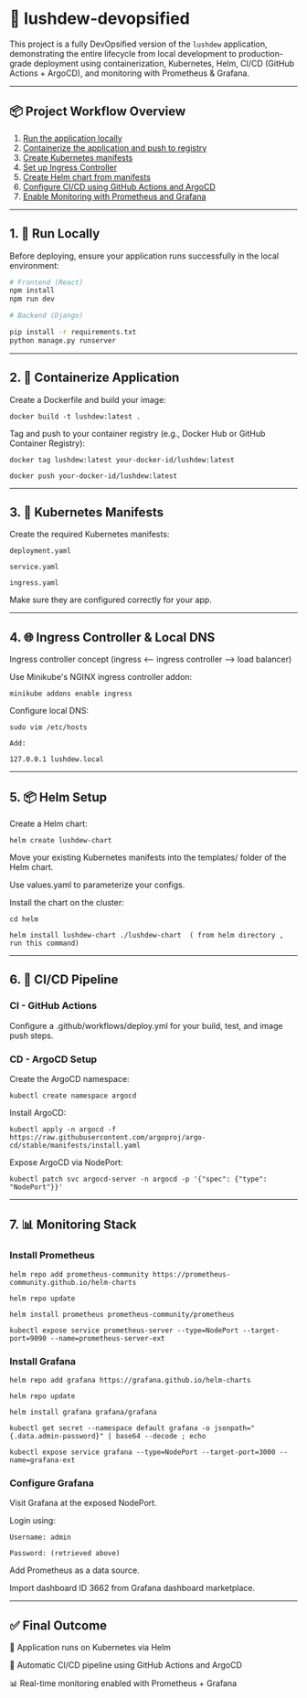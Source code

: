 # 🌿 lushdew-devopsified

This project is a fully DevOpsified version of the `lushdew` application, demonstrating the entire lifecycle from local development to production-grade deployment using containerization, Kubernetes, Helm, CI/CD (GitHub Actions + ArgoCD), and monitoring with Prometheus & Grafana.

---

## 📦 Project Workflow Overview

1. [Run the application locally](#1-run-locally)
2. [Containerize the application and push to registry](#2-containerize-application)
3. [Create Kubernetes manifests](#3-kubernetes-manifests)
4. [Set up Ingress Controller](#4-ingress-controller)
5. [Create Helm chart from manifests](#5-helm-setup)
6. [Configure CI/CD using GitHub Actions and ArgoCD](#6-cicd-pipeline)
7. [Enable Monitoring with Prometheus and Grafana](#7-monitoring-stack)

---

## 1. 🚀 Run Locally

Before deploying, ensure your application runs successfully in the local environment:

```bash
# Frontend (React)
npm install
npm run dev
```

```bash
# Backend (Django)

pip install -r requirements.txt
python manage.py runserver

```

---

## 2. 🐳 Containerize Application

Create a Dockerfile and build your image:

    docker build -t lushdew:latest .

Tag and push to your container registry (e.g., Docker Hub or GitHub Container Registry):

    docker tag lushdew:latest your-docker-id/lushdew:latest
    
    docker push your-docker-id/lushdew:latest

---

## 3. 📁 Kubernetes Manifests

Create the required Kubernetes manifests:

    deployment.yaml

    service.yaml

    ingress.yaml

Make sure they are configured correctly for your app.

---

## 4. 🌐 Ingress Controller & Local DNS

Ingress controller concept   (ingress <-- ingress controller  --> load balancer)

Use Minikube's NGINX ingress controller addon:

    minikube addons enable ingress

Configure local DNS:

    sudo vim /etc/hosts

    Add:
    
    127.0.0.1 lushdew.local

---

## 5. 📦 Helm Setup

Create a Helm chart:

    helm create lushdew-chart

Move your existing Kubernetes manifests into the templates/ folder of the Helm chart.

Use values.yaml to parameterize your configs.

Install the chart on the cluster:

    cd helm
    
    helm install lushdew-chart ./lushdew-chart  ( from helm directory , run this command)

---

## 6. 🔁 CI/CD Pipeline


### CI - GitHub Actions

Configure a .github/workflows/deploy.yml for your build, test, and image push steps.

### CD - ArgoCD Setup

Create the ArgoCD namespace:

    kubectl create namespace argocd

Install ArgoCD:

    kubectl apply -n argocd -f https://raw.githubusercontent.com/argoproj/argo-cd/stable/manifests/install.yaml

Expose ArgoCD via NodePort:

    kubectl patch svc argocd-server -n argocd -p '{"spec": {"type": "NodePort"}}'

---

## 7. 📊 Monitoring Stack

### Install Prometheus

    helm repo add prometheus-community https://prometheus-community.github.io/helm-charts
    
    helm repo update

    helm install prometheus prometheus-community/prometheus

    kubectl expose service prometheus-server --type=NodePort --target-port=9090 --name=prometheus-server-ext

### Install Grafana

    helm repo add grafana https://grafana.github.io/helm-charts
    
    helm repo update

    helm install grafana grafana/grafana

    kubectl get secret --namespace default grafana -o jsonpath="{.data.admin-password}" | base64 --decode ; echo

    kubectl expose service grafana --type=NodePort --target-port=3000 --name=grafana-ext

### Configure Grafana

Visit Grafana at the exposed NodePort.

Login using:

    Username: admin

    Password: (retrieved above)

Add Prometheus as a data source.

Import dashboard ID 3662 from Grafana dashboard marketplace.

---

## ✅ Final Outcome

🚀 Application runs on Kubernetes via Helm

🔄 Automatic CI/CD pipeline using GitHub Actions and ArgoCD

📊 Real-time monitoring enabled with Prometheus + Grafana

